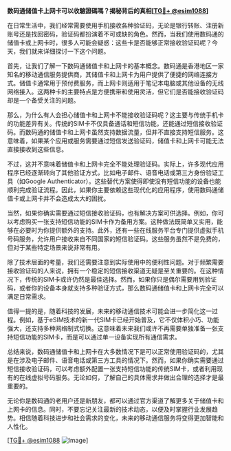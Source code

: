 **数码通储值卡上网卡可以收驗證碼嗎？揭秘背后的真相[[TG💪+ @esim1088](https://t.me/s/esim1088)]**

在日常生活中，我们经常需要使用手机接收各种验证码，无论是银行转账、注册新账号还是找回密码，验证码都扮演着不可或缺的角色。然而，当我们使用数码通的储值卡或上网卡时，很多人可能会疑惑：这些卡是否能够正常接收验证码呢？今天，我们就来详细探讨一下这个问题。

首先，让我们了解一下数码通储值卡和上网卡的基本概念。数码通是香港地区一家知名的移动通信服务提供商，其储值卡和上网卡为用户提供了便捷的网络连接方式。储值卡通常用于预付费服务，而上网卡则适用于笔记本电脑或其他设备的无线网络接入。这两种卡的主要特点是方便携带和使用灵活，但它们是否能接收验证码却是一个备受关注的问题。

那么，为什么有人会担心储值卡和上网卡不能接收验证码呢？这主要与传统手机卡的功能差异有关。传统的SIM卡不仅具备通话和短信功能，还能通过短信接收验证码。而数码通的储值卡和上网卡虽然支持数据流量，但并不直接支持短信服务。这意味着，如果某个应用或服务需要通过短信发送验证码，储值卡和上网卡可能无法直接接收到这些信息。

不过，这并不意味着储值卡和上网卡完全不能处理验证码。实际上，许多现代应用程序已经逐渐转向了其他验证方式，比如电子邮件、语音电话或第三方身份验证工具（如Google Authenticator）。这些替代方案使得即使没有短信功能的设备也能顺利完成验证流程。因此，如果你主要依赖这些现代化的应用程序，使用数码通储值卡或上网卡并不会造成太大的困扰。

当然，如果你确实需要通过短信接收验证码，也有解决方案可供选择。例如，你可以考虑购买一张支持短信功能的SIM卡作为备用方案。这种做法既简单又实用，能够在必要时为你提供额外的支持。此外，还有一些在线服务平台专门提供虚拟手机号码服务，允许用户接收来自不同国家的短信验证码。这些服务虽然不是免费的，但对于某些特定场景来说非常有用。

除了技术层面的考量，我们还需要注意到实际使用中的便利性问题。对于频繁需要接收验证码的人来说，拥有一个稳定的短信接收渠道无疑是至关重要的。在这种情况下，传统的SIM卡或许仍然是最佳选择。然而，如果你只是偶尔需要用到验证码，或者你的设备本身就支持多种验证方式，那么数码通储值卡和上网卡完全可以满足日常需求。

值得一提的是，随着科技的发展，未来的移动通信技术可能会进一步简化这一过程。例如，基于eSIM技术的新一代SIM卡已经开始普及，它不仅体积小巧、功能强大，还支持多种网络制式切换。这意味着未来我们或许不再需要单独准备一张支持短信功能的SIM卡，而是可以通过单一设备实现所有通信需求。

总结来说，数码通储值卡和上网卡在大多数情况下是可以正常使用验证码的，尤其是在涉及电子邮件、语音电话或第三方工具的情况下。然而，如果你确实需要通过短信接收验证码，可以考虑额外配置一张支持短信功能的传统SIM卡，或者利用现有的在线虚拟号码服务。无论如何，了解自己的具体需求并做出合理的选择才是最重要的。

无论你是数码通的老用户还是新朋友，都可以通过官方渠道了解更多关于储值卡和上网卡的信息。同时，不要忘记关注最新的技术动态，以便及时掌握行业发展趋势。相信随着科技进步和社会需求的变化，未来的移动通信服务将变得更加智能和人性化。

[[TG💪+ @esim1088](https://t.me/s/esim1088) ![Image](https://i.postimg.cc/4NQfJmqS/Snipaste-2025-05-13-00-14-12.png)]